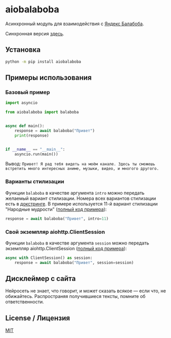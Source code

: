 # aiobalaboba

Асинхронный модуль для взаимодействия с [Яндекс Балабоба](https://yandex.ru/lab/yalm).

Синхронная версия [здесь](https://github.com/monosans/balaboba).

## Установка

```sh
python -m pip install aiobalaboba
```

## Примеры использования

### Базовый пример

```python
import asyncio

from aiobalaboba import balaboba


async def main():
    response = await balaboba("Привет")
    print(response)


if __name__ == "__main__":
    asyncio.run(main())
```

Вывод: `Привет! Я рад тебя видеть на моём канале. Здесь ты сможешь встретить много интересных аниме, музыки, видео, и многого другого.`

### Варианты стилизации

Функции `balaboba` в качестве аргумента `intro` можно передать желаемый вариант стилизации. Номера всех вариантов стилизации есть в [докстринге](https://github.com/monosans/aiobalaboba/blob/main/aiobalaboba/_balaboba.py#L25). В примере используется 11-й вариант стилизации "Народные мудрости" ([полный код примера](https://github.com/monosans/aiobalaboba/blob/main/examples/style.py)):

```python
response = await balaboba("Привет", intro=11)
```

### Свой экземпляр aiohttp.ClientSession

Функции `balaboba` в качестве аргумента `session` можно передать экземпляр aiohttp.ClientSession ([полный код примера](https://github.com/monosans/aiobalaboba/blob/main/examples/client_session.py)):

```python
async with ClientSession() as session:
    response = await balaboba("Привет", session=session)
```

## Дисклеймер с сайта

Нейросеть не знает, что говорит, и может сказать всякое — если что, не обижайтесь. Распространяя получившиеся тексты, помните об ответственности.

## License / Лицензия

[MIT](https://github.com/monosans/aiobalaboba/blob/main/LICENSE)
